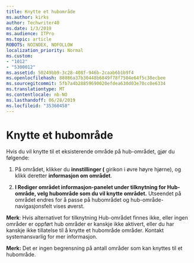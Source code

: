 ```yaml
---
title: Knytte et hubområde
ms.author: kirks
author: Techwriter40
ms.date: 1/3/2019
ms.audience: ITPro
ms.topic: article
ROBOTS: NOINDEX, NOFOLLOW
localization_priority: Normal
ms.custom:
- "1012"
- "5300012"
ms.assetid: 50249bb9-3c28-408f-946b-2caab6b1b9f4
ms.openlocfilehash: 88086a37b30448b6849f78f7504e64f5c38ecbee
ms.sourcegitcommit: 5fb7a4b28859690020efdea630d03e70cc0e6334
ms.translationtype: MT
ms.contentlocale: nb-NO
ms.lasthandoff: 06/28/2019
ms.locfileid: "35360458"
---
```

# <a name="associate-a-hub-site"></a>Knytte et hubområde

Hvis du vil knytte til et eksisterende område på hub-området, gjør du følgende:
  
1. På området, klikker du **innstillinger (** girikon i øvre høyre hjørne), og klikk deretter **informasjon om området**.

2. **I Rediger området informasjon-panelet under tilknytning for Hub-område, velg hubområde som du vil knytte området.** Utseendet på området endres for å passe på hubområdet og hub-område-navigasjonsfelt vises øverst.

 **Merk**: Hvis alternativet for tilknytning Hub-området finnes ikke, eller ingen områder er oppført hub områder er kanskje ikke aktivert, eller du har kanskje ikke tillatelse til å knytte et hubområde områder. Kontakt systemansvarlig for mer informasjon.
  
 **Merk:** Det er ingen begrensning på antall områder som kan knyttes til et hubområde.
  